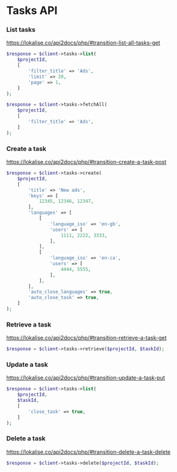# Tasks API

### List tasks
https://lokalise.co/api2docs/php/#transition-list-all-tasks-get

```php
$response = $client->tasks->list(
    $projectId,
    [
        'filter_title' => 'Ads',
        'limit' => 20,
        'page' => 1,
    ]
);
```

```php
$response = $client->tasks->fetchAll(
    $projectId,
    [
        'filter_title' => 'Ads',
    ]
);
```

### Create a task
https://lokalise.co/api2docs/php/#transition-create-a-task-post

```php
$response = $client->tasks->create(
    $projectId,
    [
        'title' => 'New ads',
        'keys' => [
            12345, 12346, 12347,
        ],
        'languages' => [
            [
                'language_iso' => 'en-gb',
                'users' => [
                    1111, 2222, 3333,
                ],
            ],
            [
                'language_iso' => 'en-ca',
                'users' => [
                    4444, 5555,
                ],
            ],
        ],
        'auto_close_languages' => true,
        'auto_close_task' => true,
    ]
);
```

### Retrieve a task
https://lokalise.co/api2docs/php/#transition-retrieve-a-task-get

```php
$response = $client->tasks->retrieve($projectId, $taskId);
```

### Update a task
https://lokalise.co/api2docs/php/#transition-update-a-task-put

```php
$response = $client->tasks->list(
    $projectId,
    $taskId,
    [
        'close_task' => true,
    ]
);
```

### Delete a task
https://lokalise.co/api2docs/php/#transition-delete-a-task-delete

```php
$response = $client->tasks->delete($projectId, $taskId);
```
